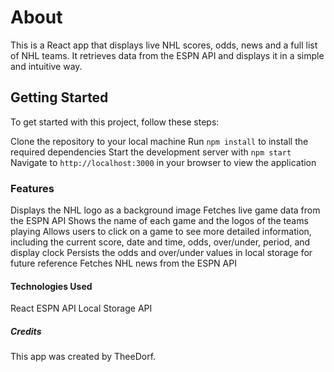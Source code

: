 # About

This is a React app that displays live NHL scores, odds, news and a full list of NHL teams. It retrieves data from the ESPN API and displays it in a simple and intuitive way.

## Getting Started

To get started with this project, follow these steps:

Clone the repository to your local machine
Run `npm install` to install the required dependencies
Start the development server with `npm start`
Navigate to `http://localhost:3000` in your browser to view the application

### Features

Displays the NHL logo as a background image
Fetches live game data from the ESPN API
Shows the name of each game and the logos of the teams playing
Allows users to click on a game to see more detailed information, including the current score, date and time, odds, over/under, period, and display clock
Persists the odds and over/under values in local storage for future reference
Fetches NHL news from the ESPN API

#### Technologies Used
React
ESPN API
Local Storage API

##### Credits
This app was created by TheeDorf. 